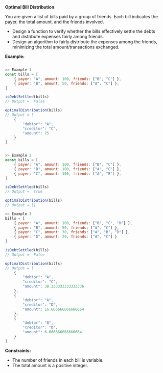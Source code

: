**Optimal Bill Distribution**

You are given a list of bills paid by a group of friends. Each bill indicates the payer, the total amount, and the friends involved. 
- Design a function to verify whether the bills effectively settle the debts and distribute expenses fairly among friends.
- Design an algorithm to fairly distribute the expenses among the friends, minimizing the total amount/transactions exchanged.

**Example:**
```javascript

>> Example 1
const bills = [
    { payer: "A", amount: 100, friends: ["B", "C"] },
    { payer: "B", amount: 50, friends: ["A", "C"] },
]

isDebtSettled(bills)
// Output =  False

optimalDistribution(bills)
// Output = [
    {
        "debtor": "A",
        "creditor": "C",
        "amount": 75
    }
]


>> Example 2
const bills = [
    { payer: "A", amount: 100, friends: ["B", "C"] },
    { payer: "B", amount: 100, friends: ["A", "C"] },
    { payer: "C", amount: 100, friends: ["A", "B"] },
]

isDebtSettled(bills)
// Output =  True

optimalDistribution(bills)
// Output = []

>> Example 3
bills = [
    { payer: "A", amount: 100, friends: ["B", "C", "D"] },
    { payer: "B", amount: 50, friends: ["A", "C"] },
    { payer: "C", amount: 30, friends: ["A", "B", "D"] },
    { payer: "D", amount: 20, friends: ["A", "C"] }
]

isDebtSettled(bills)
// Output =  False

optimalDistribution(bills)
// Output = [
    {
        "debtor": "A",
        "creditor": "C",
        "amount": 38.333333333333336
    },
    {
        "debtor": "A",
        "creditor": "D",
        "amount": 16.666666666666664
    },
    {
        "debtor": "B",
        "creditor": "D",
        "amount": 6.666666666666664
    }
]

```

**Constraints:**
- The number of friends in each bill is variable.
- The total amount is a positive integer.
